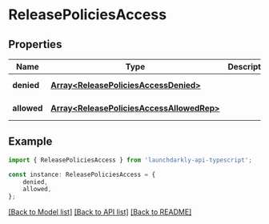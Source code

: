 # ReleasePoliciesAccess


## Properties

Name | Type | Description | Notes
------------ | ------------- | ------------- | -------------
**denied** | [**Array&lt;ReleasePoliciesAccessDenied&gt;**](ReleasePoliciesAccessDenied.md) |  | [default to undefined]
**allowed** | [**Array&lt;ReleasePoliciesAccessAllowedRep&gt;**](ReleasePoliciesAccessAllowedRep.md) |  | [default to undefined]

## Example

```typescript
import { ReleasePoliciesAccess } from 'launchdarkly-api-typescript';

const instance: ReleasePoliciesAccess = {
    denied,
    allowed,
};
```

[[Back to Model list]](../README.md#documentation-for-models) [[Back to API list]](../README.md#documentation-for-api-endpoints) [[Back to README]](../README.md)
